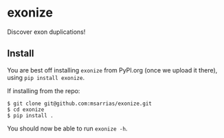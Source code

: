# exonize

Discover exon duplications!

## Install

You are best off installing `exonize` from PyPI.org (once we upload it there),
using `pip install exonize`.

If installing from the repo:
```
$ git clone git@github.com:msarrias/exonize.git
$ cd exonize
$ pip install .
```
You should now be able to run `exonize -h`.